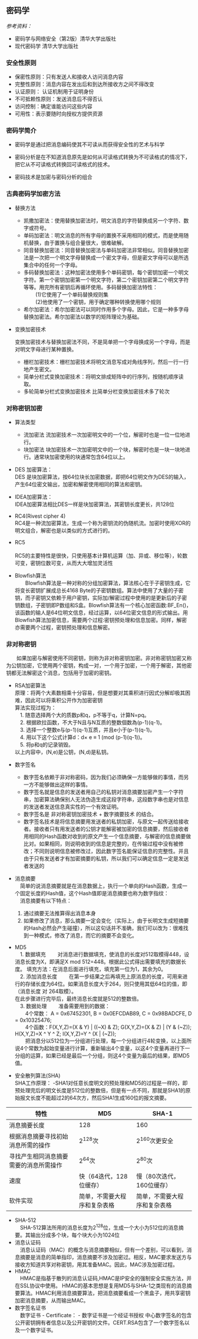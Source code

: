 
## 密码学


*参考资料：*
 - 密码学与网络安全（第2版）清华大学出版社
 - 现代密码学  清华大学出版社
### 安全性原则
   - 保密性原则：只有发送人和接收人访问消息内容
   - 完整性原则：消息内容在发出后和到达所接收方之间不得改变
   - 认证原则： 认证机制用于证明身份
   - 不可抵赖性原则：发送消息后不得否认
   - 访问控制：确定谁能访问这些内容
   - 可用性：表示要随时向授权方提供资源

### **密码学简介**
    

 - 密码学是通过把消息编码使其不可读从而获得安全性的艺术与科学

 - 密码分析是在不知道消息原先是如何从可读格式转换为不可读格式的情况下，把它从不可读格式转换回可读格式的技术。

 - 密码技术是加密与密码分析的组合

### **古典密码学加密方法**

 - 替换方法
     - 凯撒加密法：使用替换加密法时，明文消息的字符替换成另一个字符、数字或符号。
     - 单码加密法：明文消息的所有字母的置换不采用相同的模式，而是使用随机替换，由于置换与组合量很大，很难破解。
     - 同音替换加密法：同音替换加密法与单码加密法非常相似。同音替换加密法是一次把一个明文字母替换成一个密文字母，但是密文字母可以是所选集合中的任何一个字母。
     - 多码替换加密法：这种加密法使用多个单码密钥，每个密钥加密一个明文字符。第一个密钥加密第一个明文字符，第二个密钥加密第二个明文字符等等。用完所有密钥后再循环使用。多码替换加密法特性：<br>
     		&ensp;&ensp;&ensp;&ensp; (1)它使用了一个单码替换规则集<br>
		&ensp;&ensp;&ensp;&ensp; (2)他使用了一个密钥，用于确定哪种转换使用哪个规则
     - 希尔加密法：希尔加密法可以同时作用多个字母。因此，它是一种多字母替换加密法。希尔加密法以数学的矩阵理论为基础。

 - 变换加密技术

      变换加密技术与替换加密法不同，不是简单把一个字母换成另一个字母，而是对明文字母进行某种置换。<br>
      - 栅栏加密技术：栅栏加密技术将明文消息写成对角线序列，然后一行一行地产生密文。
      - 简单分栏式变换加密技术：将明文排成矩阵中的行序列，按随机顺序读取。
      - 多轮简单分栏式变换加密技术 比简单分栏变换加密技术多了轮次

### **对称密钥加密**  
 - 算法类型
 	- 流加密法
	流加密技术一次加密明文中的一个位，解密时也是一位一位地进行。
	- 块加密法
	块加密技术一次加密明文中的一个块，解密时也是一块一块地进行。通常块加密使用的块通常包含64位以上。
  
 - DES 加密算法：<br>
 	DES 是块加密算法，按64位块长加密数据，即把64位明文作为DES的输入，产生64位密文输出，加密和解密使用相同的算法和密钥。

 - IDEA加密算法：<br> 
 	IDEA加密算法相比DES一样是块加密算法，其密钥长度更长，共128位
 
 - RC4(Rivest cipher 4) <br>
 	RC4是一种流加密算法，生成一个称为密钥流的伪随机流。加密时使用XOR的明文组合，解密也是以类似的方式进行的。

 - RC5<br>  	
 	RC5的主要特性是很快，只使用基本计算机运算（加、异或、移位等），轮数可变，密钥位数可变，从而大大增加灵活性
 
 - Blowfish算法<br>
&ensp;&ensp;&ensp;&ensp;Blowfish算法是一种对称的分组加密算法，算法核心在于子密钥生成，它将变长密钥扩展成总长4168 Byte的子密钥数组。算法中使用了大量的子密钥，而子密钥又依赖于用户密钥，实际加/解密过程中使用的是更新后的子密钥数组，子密钥即P数组和S盒。Blowfish算法有一个核心加密函数:BF_En()，该函数的输人是64位明文信息，经过运算，以64位密文信息的形式输出。用Blowfish算法加密信息，需要两个过程:密钥预处理和信息加密。同样，解密亦需要两个过程，密钥预处理和信息解密。

### 非对称密钥

   &ensp;&ensp;&ensp;&ensp;如果加密与解密使用不同密钥，则称为非对称密钥加密。非对称密钥加密又称为公钥加密，它使用两个密钥，构成一对，一个用于加密，一个用于解密，其他密钥都无法解密这个消息，包括用于加密的密钥。
   - RSA加密算法<br>
     原理：将两个大素数相乘十分容易，但是想要对其乘积进行因式分解却极其困难，因此可以将乘积公开作为加密密钥<br>
     算法实现过程为：<br>
        &ensp;&ensp;1. 随意选择两个大的质数p和q，p不等于q，计算N=pq。<br>
        &ensp;&ensp;2. 根据欧拉函数，不大于N且与N互质的整数個数為(p-1)(q-1)。<br>
        &ensp;&ensp;3. 选择一个整数e与(p-1)(q-1)互质，并且e小于(p-1)(q-1)。<br>
        &ensp;&ensp;4. 用以下这个公式计算d：d× e ≡ 1 (mod (p-1)(q-1))。<br>
        &ensp;&ensp;5. 将p和q的记录销毁。<br>
        以上内容中，(N,e)是公钥，(N,d)是私钥。

   - 数字签名
    	- 数字签名依赖于非对称密码，因为我们必须确保一方能够做的事情，而另一方不能够做出这样的事情。
        - 数字签名就是信息的发送者用自己的私钥对消息摘要加密产生一个字符串，加密算法确保别人无法伪造生成这段字符串，这段数字串也是对信息的发送者发送信息真实性的一个有效证明。
    	- 数字签名是 非对称密钥加密技术 + 数字摘要技术 的结合。
        - 数字签名技术是将信息摘要用发送者的私钥加密，与原文一起传送给接收者。接收者只有用发送者的公钥才能解密被加密的信息摘要，然后接收者用相同的Hash函数对收到的原文产生一个信息摘要，与解密的信息摘要做比对。如果相同，则说明收到的信息是完整的，在传输过程中没有被修改；不同则说明信息被修改过，因此数字签名能保证信息的完整性。并且由于只有发送者才有加密摘要的私钥，所以我们可以确定信息一定是发送者发送的
   - 消息摘要<br> 
        &ensp;&ensp;简单的说消息摘要就是在消息数据上，执行一个单向的Hash函数，生成一个固定长度的Hash值，这个Hash值即是消息摘要也称为数字指纹：<br>
	&ensp;&ensp;消息摘要有以下特点：<br>
		1. 通过摘要无法推算得出消息本身<br>
		2. 如果修改了消息，那么摘要一定会变化（实际上，由于长明文生成短摘要的Hash必然会产生碰撞），所以这句话并不准确，我们可以改为：很难找到一种模式，修改了消息，而它的摘要不会变化。<br>
   - MD5<br>
   &ensp;&ensp;1. 数据填充
	&ensp;&ensp;&ensp;&ensp;对消息进行数据填充，使消息的长度对512取模得448，设消息长度为X，即满足X mod 512=448。根据此公式得出需要填充的数据长度。
	填充方法：在消息后面进行填充，填充第一位为1，其余为0。<br>
    &ensp;&ensp;2. 添加消息长度
	&ensp;&ensp;&ensp;&ensp;在第一步结果之后再填充上原消息的长度，可用来进行的存储长度为64位。如果消息长度大于264，则只使用其低64位的值，即（消息长度 对 264取模）。<br>
	在此步骤进行完毕后，最终消息长度就是512的整数倍。<br>
    &ensp;&ensp;3. 数据处理
	&ensp;&ensp;&ensp;&ensp;准备需要用到的数据：<br>
	&ensp;&ensp;&ensp;&ensp;4个常数： A = 0x67452301, B = 0x0EFCDAB89, C = 0x98BADCFE, D = 0x10325476;<br>
	&ensp;&ensp;&ensp;&ensp;4个函数：F(X,Y,Z)=(X & Y) | ((~X) & Z); G(X,Y,Z)=(X & Z) | (Y & (~Z));  H(X,Y,Z)=X ^ Y ^ Z; I(X,Y,Z)=Y ^ (X | (~Z));<br>
	&ensp;&ensp;&ensp;&ensp;把消息分以512位为一分组进行处理，每一个分组进行4轮变换，以上面所说4个常数为起始变量进行计算，重新输出4个变量，以这4个变量再进行下一分组的运算，如果已经是最后一个分组，则这4个变量为最后的结果，即MD5值。

   - 安全散列算法(SHA)<br>
   SHA工作原理：
        -SHA1对任意长度明文的预处理和MD5的过程是一样的，即预处理完后的明文长度是512位的整数倍，但是有一点不同，那就是SHA1的原始报文长度不能超过2的64次方，然后SHA1生成160位的报文摘要。<br>

| 特性 | MD5 | SHA-1 | 
| - | - | - | 
| 消息摘要长度 | 128| 160 | 
| 根据消息摘要寻找初始消息所需的操作 | 2<sup>128</sup>次 | 2<sup>160</sup>次更安全 | 
| 寻找产生相同消息摘要需要的消息所需操作 |2<sup>64</sup>次|2<sup>80</sup>次|
| 速度 | 快（64迭代，128位缓存） | 慢（80次迭代，160位缓存） |
| 软件实现 |简单，不需要大程序和复杂表格|简单，不需要大程序和复杂表格|
   - SHA-512<br>
   &ensp;&ensp;SHA-512算法所用的消息长度为2<sup>128</sup>位，生成一个大小为512位的消息摘要。其输出分成多个块，每个块大小为1024位
   - 消息认证码<br>
   &ensp;&ensp;消息认证码（MAC）的概念与消息摘要相似，但有一个差别，可以看到，消息摘要是消息的简单指印，消息摘要不涉及加密过。相反，MAC要求发送方与接收方知道共享对称密钥，用其准备MAC。因此，MAC涉及加密过程。
   - HMAC<br>
   &ensp;&ensp;HMAC是指基于散列的消息认证码,HMAC是IP安全的强制安全实施方法，并在SSL协议中使用。
   HMAC的基本思想是复用MD5与SHA-1之类现有的消息摘要算法。HMAC利用消息摘要算法，把消息摘要看成一个黑盒子，用共享密钥加密消息摘要，从而输出MAC。
   - 数字签名证书<br>
    &ensp;&ensp;数字证书 - Certificate：
   	- 数字证书是一个经证书授权 中心数字签名的包含公开密钥拥有者信息以及公开密钥的文件。CERT.RSA包含了一个数字签名以及一个数字证书。
